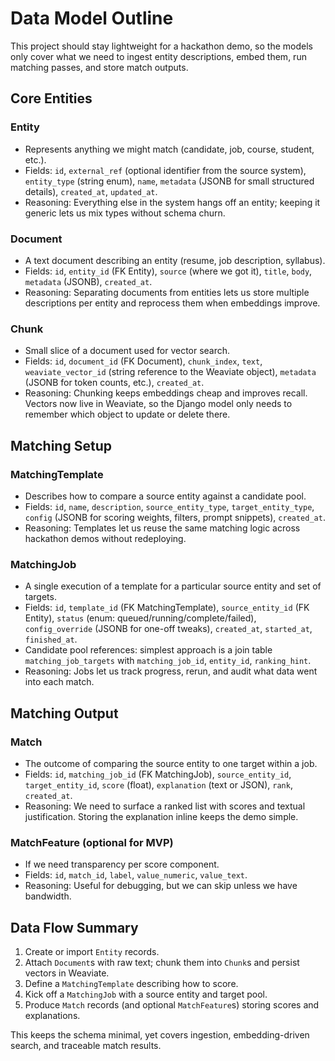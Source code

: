 # Data Model Outline

This project should stay lightweight for a hackathon demo, so the models only cover what we need to ingest entity descriptions, embed them, run matching passes, and store match outputs.

## Core Entities
### Entity
- Represents anything we might match (candidate, job, course, student, etc.).
- Fields: `id`, `external_ref` (optional identifier from the source system), `entity_type` (string enum), `name`, `metadata` (JSONB for small structured details), `created_at`, `updated_at`.
- Reasoning: Everything else in the system hangs off an entity; keeping it generic lets us mix types without schema churn.

### Document
- A text document describing an entity (resume, job description, syllabus).
- Fields: `id`, `entity_id` (FK Entity), `source` (where we got it), `title`, `body`, `metadata` (JSONB), `created_at`.
- Reasoning: Separating documents from entities lets us store multiple descriptions per entity and reprocess them when embeddings improve.

### Chunk
- Small slice of a document used for vector search.
- Fields: `id`, `document_id` (FK Document), `chunk_index`, `text`, `weaviate_vector_id` (string reference to the Weaviate object), `metadata` (JSONB for token counts, etc.), `created_at`.
- Reasoning: Chunking keeps embeddings cheap and improves recall. Vectors now live in Weaviate, so the Django model only needs to remember which object to update or delete there.

## Matching Setup
### MatchingTemplate
- Describes how to compare a source entity against a candidate pool.
- Fields: `id`, `name`, `description`, `source_entity_type`, `target_entity_type`, `config` (JSONB for scoring weights, filters, prompt snippets), `created_at`.
- Reasoning: Templates let us reuse the same matching logic across hackathon demos without redeploying.

### MatchingJob
- A single execution of a template for a particular source entity and set of targets.
- Fields: `id`, `template_id` (FK MatchingTemplate), `source_entity_id` (FK Entity), `status` (enum: queued/running/complete/failed), `config_override` (JSONB for one-off tweaks), `created_at`, `started_at`, `finished_at`.
- Candidate pool references: simplest approach is a join table `matching_job_targets` with `matching_job_id`, `entity_id`, `ranking_hint`.
- Reasoning: Jobs let us track progress, rerun, and audit what data went into each match.

## Matching Output
### Match
- The outcome of comparing the source entity to one target within a job.
- Fields: `id`, `matching_job_id` (FK MatchingJob), `source_entity_id`, `target_entity_id`, `score` (float), `explanation` (text or JSON), `rank`, `created_at`.
- Reasoning: We need to surface a ranked list with scores and textual justification. Storing the explanation inline keeps the demo simple.

### MatchFeature (optional for MVP)
- If we need transparency per score component.
- Fields: `id`, `match_id`, `label`, `value_numeric`, `value_text`.
- Reasoning: Useful for debugging, but we can skip unless we have bandwidth.

## Data Flow Summary
1. Create or import `Entity` records.
2. Attach `Document`s with raw text; chunk them into `Chunk`s and persist vectors in Weaviate.
3. Define a `MatchingTemplate` describing how to score.
4. Kick off a `MatchingJob` with a source entity and target pool.
5. Produce `Match` records (and optional `MatchFeature`s) storing scores and explanations.

This keeps the schema minimal, yet covers ingestion, embedding-driven search, and traceable match results.

